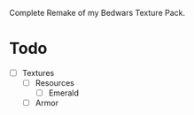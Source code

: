 Complete Remake of my Bedwars Texture Pack.

# Todo

- [ ] Textures
    - [ ] Resources
        - [ ] Emerald
    - [ ] Armor
